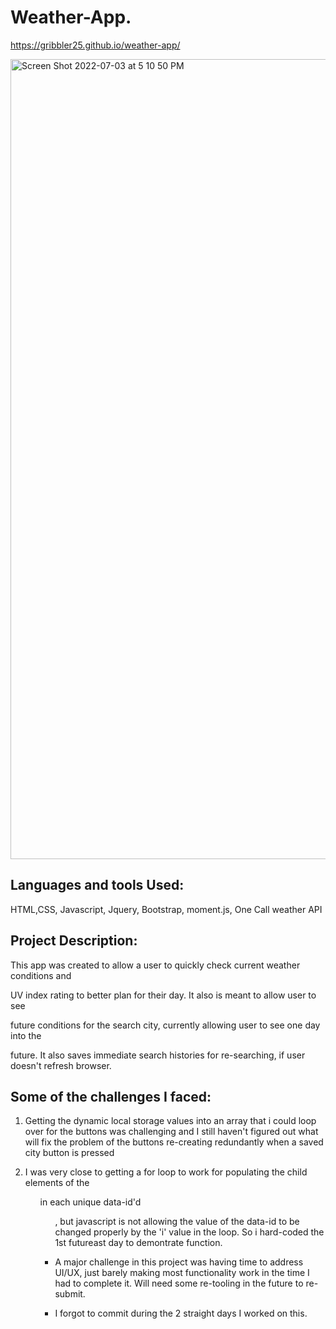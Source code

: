 # Weather-App.

 https://gribbler25.github.io/weather-app/

<img width="1280" alt="Screen Shot 2022-07-03 at 5 10 50 PM" src="https://user-images.githubusercontent.com/98048059/177057851-d6fc5473-f387-40f0-b72a-c92c108fddec.png">


## Languages and tools Used:

HTML,CSS, Javascript, Jquery, Bootstrap, moment.js, One Call weather API

## Project Description:

This app was created to allow a user to quickly check current weather conditions and

UV index rating to better plan for their day. It also is meant to allow user to see

future conditions for the search city, currently allowing user to see one day into the

future. It also saves immediate search histories for re-searching, if user doesn't refresh browser.

## Some of the challenges I faced:

1. Getting the dynamic local storage values into an array that i could loop over for the buttons was challenging and I still haven't figured out what will fix the problem of the buttons re-creating redundantly when a saved city button is pressed

2. I was very close to getting a for loop to work for populating the child elements of the <ul> in each unique data-id'd <ul>, but javascript is not allowing the value of the data-id to be changed properly by the 'i' value in the loop. So i hard-coded the 1st futureast day to demontrate function.

3. A major challenge in this project was having time to address UI/UX, just barely making most functionality work in the time I had to complete it. Will need some re-tooling in the future to re-submit.

4. I forgot to commit during the 2 straight days I worked on this.
